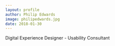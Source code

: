```yaml
---
layout: profile
author: Philip Edwards
image: philipedwards.jpg
date: 2018-01-30
---
```

Digital Experience Designer - Usability Consultant